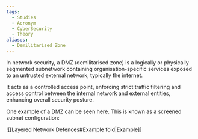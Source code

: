 ```yaml
---
tags:
  - Studies
  - Acronym
  - CyberSecurity
  - Theory
aliases:
  - Demilitarised Zone
---
```

In network security, a DMZ (demilitarised zone) is a logically or physically segmented subnetwork containing organisation-specific services exposed to an untrusted external network, typically the internet.

It acts as a controlled access point, enforcing strict traffic filtering and access control between the internal network and external entities, enhancing overall security posture.

One example of a DMZ can be seen here. This is known as a screened subnet configuration:

![[Layered Network Defences#Example fold|Example]]
